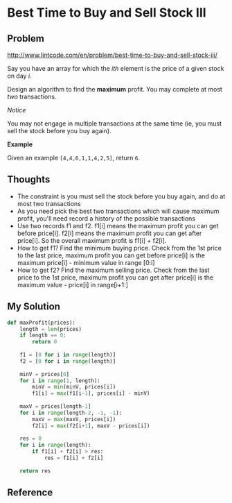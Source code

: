 
# Best Time to Buy and Sell Stock III

## Problem

http://www.lintcode.com/en/problem/best-time-to-buy-and-sell-stock-iii/

Say you have an array for which the *ith* element is the price of a given stock on day *i*.

Design an algorithm to find the **maximum** profit. You may complete at most *two* transactions.

*Notice*

You may not engage in multiple transactions at the same time (ie, you must sell the stock before you buy again).

**Example**

Given an example ```[4,4,6,1,1,4,2,5]```, return ```6```.

## Thoughts

- The constraint is you must sell the stock before you buy again, and do at most two transactions
- As you need pick the best two transactions which will cause maximum profit, you'll need record a history of the possible transactions
- Use two records f1 and f2. f1[i] means the maximum profit you can get before price[i]. f2[i] means the maximum profit you can get after price[i]. So the overall maximum profit is f1[i] + f2[i].
- How to get f1? Find the minimum buying price. Check from the 1st price to the last price, maximum profit you can get before price[i] is the maximum price[i] - minimum value in range [0:i]
- How to get f2? Find the maximum selling price. Check from the last price to the 1st price, maximum profit you can get after price[i] is the maximum value - price[i] in range[i+1:]

## My Solution

```python
def maxProfit(prices):
    length = len(prices)
    if length == 0:
        return 0
    
    f1 = [0 for i in range(length)]
    f2 = [0 for i in range(length)]
    
    minV = prices[0]
    for i in range(1, length):
        minV = min(minV, prices[i])
        f1[i] = max(f1[i-1], prices[i] - minV)
    
    maxV = prices[length-1]
    for i in range(length-2, -1, -1):
        maxV = max(maxV, prices[i])
        f2[i] = max(f2[i+1], maxV - prices[i])
    
    res = 0
    for i in range(length):
        if f1[i] + f2[i] > res:
            res = f1[i] + f2[i]
    
    return res
```

## Reference
